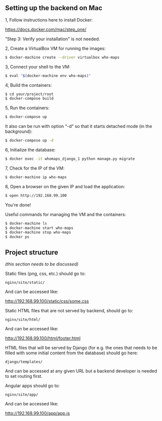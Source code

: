 ## Setting up the backend on Mac

1, Follow instructions here to install Docker:

https://docs.docker.com/mac/step_one/

"Step 3: Verify your installation" is not needed.


2, Create a VirtualBox VM for running the images:

```bash
$ docker-machine create --driver virtualbox who-maps
```


3, Connect your shell to the VM:

```bash
$ eval "$(docker-machine env who-maps)"
```


4, Build the containers:

```bash
$ cd your/project/root
$ docker-compose build
```


5, Run the containers:

```bash
$ docker-compose up
```

It also can be run with option "-d" so that it starts detached mode (in the background):

```bash
$ docker-compose up -d
```

6, Initialize the database:

```bash
$ docker exec -it whomaps_django_1 python manage.py migrate
```

7, Check for the IP of the VM:

```bash
$ docker-machine ip who-maps
```

8, Open a browser on the given IP and load the application:

```bash
$ open http://192.168.99.100
```

You're done!

Useful commands for managing the VM and the containers:

```bash
$ docker-machine ls
$ docker-machine start who-maps
$ docker-machine stop who-maps
$ docker ps
```

## Project structure
_(this section needs to be discussed)_

Static files (png, css, etc.) should go to:

`nginx/site/static/`

And can be accessed like:

http://192.168.99.100/static/css/some.css

Static HTML files that are not served by backend, should go to:

`nginx/site/html/`

And can be accessed like:

http://192.168.99.100/html/footer.html

HTML files that will be served by Django (for e.g. the ones that needs to be filled with some initial content from the database) should go here:

`django/templates/`

And can be accessed at any given URL but a backend developer is needed to set routing first.

Angular apps should go to:

`nginx/site/app/`

And can be accessed like:

http://192.168.99.100/app/app.js